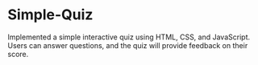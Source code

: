 # Simple-Quiz
Implemented a simple interactive quiz using HTML, CSS, and JavaScript. Users can answer questions, and the quiz will provide feedback on their score.
